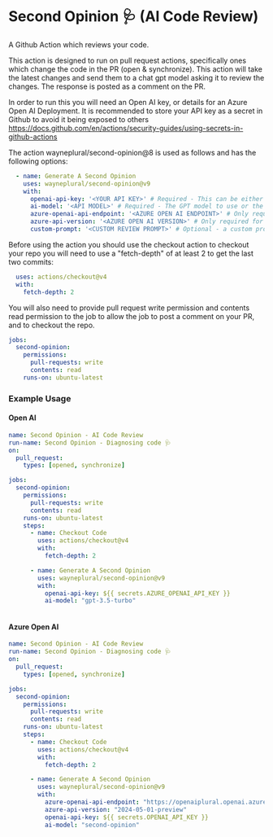 # Second Opinion 🩺 (AI Code Review)

A Github Action which reviews your code.

This action is designed to run on pull request actions, specifically ones which change the code in the PR (open & synchronize).
This action will take the latest changes and send them to a chat gpt model asking it to review the changes.
The response is posted as a comment on the PR.

In order to run this you will need an Open AI key, or details for an Azure Open AI Deployment.
It is recommended to store your API key as a secret in Github to avoid it being exposed to others 
https://docs.github.com/en/actions/security-guides/using-secrets-in-github-actions


The action wayneplural/second-opinion@8
is used as follows and has the following options:

```yaml
  - name: Generate A Second Opinion
    uses: wayneplural/second-opinion@v9
    with:
      openai-api-key: '<YOUR API KEY>' # Required - This can be either an Open AI key or Azure Open AI key if using Azure
      ai-model: '<API MODEL>' # Required - The GPT model to use or the deployment model if using an Azure deployment
      azure-openai-api-endpoint: '<AZURE OPEN AI ENDPOINT>' # Only required for Azure Open AI deployments
      azure-api-version: '<AZURE OPEN AI VERSION>' # Only required for Azure Open AI deployemnts
      custom-prompt: '<CUSTOM REVIEW PROMPT>' # Optional - a custom prompt to provide as the review prompt.
```

Before using the action you should use the checkout action to checkout your repo you will need to use a "fetch-depth" of at least 2 to get the last two commits:

```yaml
  uses: actions/checkout@v4
  with:
    fetch-depth: 2
```

You will also need to provide pull request write permission and contents read permission to the job to allow the job to post a comment on your PR, and to checkout the repo.

```yaml
jobs:
  second-opinion:
    permissions:
      pull-requests: write
      contents: read
    runs-on: ubuntu-latest
```


### Example Usage

#### Open AI

```yaml
name: Second Opinion - AI Code Review
run-name: Second Opinion - Diagnosing code 🩺
on: 
  pull_request:
    types: [opened, synchronize]

jobs:
  second-opinion:
    permissions:
      pull-requests: write
      contents: read
    runs-on: ubuntu-latest
    steps:
      - name: Checkout Code
        uses: actions/checkout@v4
        with:
          fetch-depth: 2

      - name: Generate A Second Opinion
        uses: wayneplural/second-opinion@v9
        with:
          openai-api-key: ${{ secrets.AZURE_OPENAI_API_KEY }}
          ai-model: "gpt-3.5-turbo"
      
```

#### Azure Open AI

```yaml
name: Second Opinion - AI Code Review
run-name: Second Opinion - Diagnosing code 🩺
on: 
  pull_request:
    types: [opened, synchronize]

jobs:
  second-opinion:
    permissions:
      pull-requests: write
      contents: read
    runs-on: ubuntu-latest
    steps:
      - name: Checkout Code
        uses: actions/checkout@v4
        with:
          fetch-depth: 2

      - name: Generate A Second Opinion
        uses: wayneplural/second-opinion@v9
        with:
          azure-openai-api-endpoint: "https://openaiplural.openai.azure.com/"
          azure-api-version: "2024-05-01-preview"
          openai-api-key: ${{ secrets.OPENAI_API_KEY }}
          ai-model: "second-opinion"
```